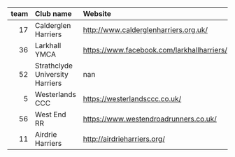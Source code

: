 |   team | Club name                       | Website                                    |
|-------:|:--------------------------------|:-------------------------------------------|
|     17 | Calderglen Harriers             | http://www.calderglenharriers.org.uk/      |
|     36 | Larkhall YMCA                   | https://www.facebook.com/larkhallharriers/ |
|     52 | Strathclyde University Harriers | nan                                        |
|      5 | Westerlands CCC                 | https://westerlandsccc.co.uk/              |
|     56 | West End RR                     | https://www.westendroadrunners.co.uk/      |
|     11 | Airdrie Harriers                | http://airdrieharriers.org/                |